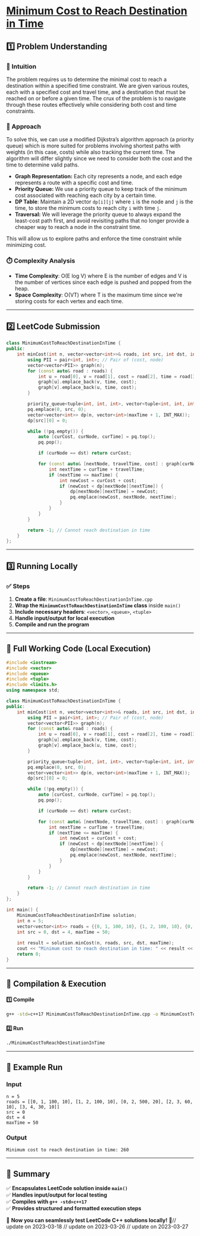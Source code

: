# **[Minimum Cost to Reach Destination in Time](https://leetcode.com/problems/minimum-cost-to-reach-destination-in-time/description/)**  

## **1️⃣ Problem Understanding**  
### **📌 Intuition**  
The problem requires us to determine the minimal cost to reach a destination within a specified time constraint. We are given various routes, each with a specified cost and travel time, and a destination that must be reached on or before a given time. The crux of the problem is to navigate through these routes effectively while considering both cost and time constraints.

### **🚀 Approach**  
To solve this, we can use a modified Dijkstra’s algorithm approach (a priority queue) which is more suited for problems involving shortest paths with weights (in this case, costs) while also tracking the current time. The algorithm will differ slightly since we need to consider both the cost and the time to determine valid paths. 

- **Graph Representation:** Each city represents a node, and each edge represents a route with a specific cost and time.
- **Priority Queue:** We use a priority queue to keep track of the minimum cost associated with reaching each city by a certain time. 
- **DP Table**: Maintain a 2D vector `dp[i][j]` where `i` is the node and `j` is the time, to store the minimum costs to reach city `i` with time `j`.
- **Traversal:** We will leverage the priority queue to always expand the least-cost path first, and avoid revisiting paths that no longer provide a cheaper way to reach a node in the constraint time.

This will allow us to explore paths and enforce the time constraint while minimizing cost.

### **⏱️ Complexity Analysis**  
- **Time Complexity**: O(E log V) where E is the number of edges and V is the number of vertices since each edge is pushed and popped from the heap.
- **Space Complexity**: O(VT) where T is the maximum time since we're storing costs for each vertex and each time.

---  

## **2️⃣ LeetCode Submission**  
```cpp
class MinimumCostToReachDestinationInTime {
public:
    int minCost(int n, vector<vector<int>>& roads, int src, int dst, int maxTime) {
        using PII = pair<int, int>; // Pair of (cost, node)
        vector<vector<PII>> graph(n);
        for (const auto& road : roads) {
            int u = road[0], v = road[1], cost = road[2], time = road[3];
            graph[u].emplace_back(v, time, cost);
            graph[v].emplace_back(u, time, cost);
        }

        priority_queue<tuple<int, int, int>, vector<tuple<int, int, int>>, greater<tuple<int, int, int>>> pq; // (cost, node, time spent)
        pq.emplace(0, src, 0);
        vector<vector<int>> dp(n, vector<int>(maxTime + 1, INT_MAX));
        dp[src][0] = 0;

        while (!pq.empty()) {
            auto [curCost, curNode, curTime] = pq.top();
            pq.pop();

            if (curNode == dst) return curCost;

            for (const auto& [nextNode, travelTime, cost] : graph[curNode]) {
                int nextTime = curTime + travelTime;
                if (nextTime <= maxTime) {
                    int newCost = curCost + cost;
                    if (newCost < dp[nextNode][nextTime]) {
                        dp[nextNode][nextTime] = newCost;
                        pq.emplace(newCost, nextNode, nextTime);
                    }
                }
            }
        }

        return -1; // Cannot reach destination in time
    }
};  
```  

---  

## **3️⃣ Running Locally**  
### **✅ Steps**  
1. **Create a file**: `MinimumCostToReachDestinationInTime.cpp`  
2. **Wrap the `MinimumCostToReachDestinationInTime` class** inside `main()`  
3. **Include necessary headers**: `<vector>`, `<queue>`, `<tuple>`  
4. **Handle input/output for local execution**  
5. **Compile and run the program**  

---  

## **📝 Full Working Code (Local Execution)**  
```cpp
#include <iostream>
#include <vector>
#include <queue>
#include <tuple>
#include <limits.h>
using namespace std;

class MinimumCostToReachDestinationInTime {
public:
    int minCost(int n, vector<vector<int>>& roads, int src, int dst, int maxTime) {
        using PII = pair<int, int>; // Pair of (cost, node)
        vector<vector<PII>> graph(n);
        for (const auto& road : roads) {
            int u = road[0], v = road[1], cost = road[2], time = road[3];
            graph[u].emplace_back(v, time, cost);
            graph[v].emplace_back(u, time, cost);
        }

        priority_queue<tuple<int, int, int>, vector<tuple<int, int, int>>, greater<tuple<int, int, int>>> pq; // (cost, node, time spent)
        pq.emplace(0, src, 0);
        vector<vector<int>> dp(n, vector<int>(maxTime + 1, INT_MAX));
        dp[src][0] = 0;

        while (!pq.empty()) {
            auto [curCost, curNode, curTime] = pq.top();
            pq.pop();

            if (curNode == dst) return curCost;

            for (const auto& [nextNode, travelTime, cost] : graph[curNode]) {
                int nextTime = curTime + travelTime;
                if (nextTime <= maxTime) {
                    int newCost = curCost + cost;
                    if (newCost < dp[nextNode][nextTime]) {
                        dp[nextNode][nextTime] = newCost;
                        pq.emplace(newCost, nextNode, nextTime);
                    }
                }
            }
        }

        return -1; // Cannot reach destination in time
    }
};

int main() {
    MinimumCostToReachDestinationInTime solution;
    int n = 5;
    vector<vector<int>> roads = {{0, 1, 100, 10}, {1, 2, 100, 10}, {0, 2, 500, 20}, {2, 3, 60, 10}, {3, 4, 30, 10}};
    int src = 0, dst = 4, maxTime = 50;
    
    int result = solution.minCost(n, roads, src, dst, maxTime);
    cout << "Minimum cost to reach destination in time: " << result << endl;
    return 0;
}
```  

---  

## **🔧 Compilation & Execution**  
#### **1️⃣ Compile**  
```bash
g++ -std=c++17 MinimumCostToReachDestinationInTime.cpp -o MinimumCostToReachDestinationInTime
```  

#### **2️⃣ Run**  
```bash
./MinimumCostToReachDestinationInTime
```  

---  

## **🎯 Example Run**  
### **Input**  
```
n = 5
roads = [[0, 1, 100, 10], [1, 2, 100, 10], [0, 2, 500, 20], [2, 3, 60, 10], [3, 4, 30, 10]]
src = 0
dst = 4
maxTime = 50
```  
### **Output**  
```
Minimum cost to reach destination in time: 260
```  

---  

## **📌 Summary**  
✅ **Encapsulates LeetCode solution inside `main()`**  
✅ **Handles input/output for local testing**  
✅ **Compiles with `g++ -std=c++17`**  
✅ **Provides structured and formatted execution steps**  

🚀 **Now you can seamlessly test LeetCode C++ solutions locally!** 🚀// update on 2023-03-18
// update on 2023-03-26
// update on 2023-03-27
